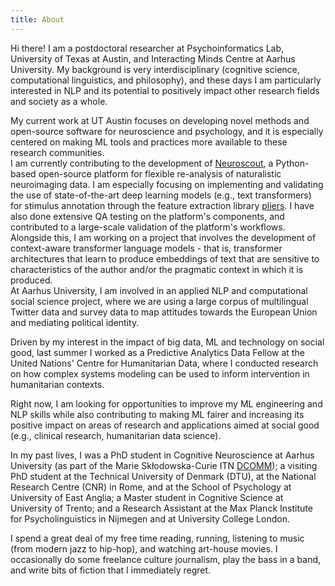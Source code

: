 ```yaml
---
title: About
---
```


Hi there! I am a postdoctoral researcher at Psychoinformatics Lab, University of Texas at Austin, and Interacting Minds Centre at Aarhus University.
My background is very interdisciplinary (cognitive science, computational linguistics, and philosophy), and these days I am particularly interested in NLP and its potential to positively impact other research fields and society as a whole.

My current work at UT Austin focuses on developing novel methods and open-source software for neuroscience and psychology, and it is especially centered on making ML tools and practices more available to these research communities. </br> 
I am currently contributing to the development of [Neuroscout](https://neuroscout.org/), a Python-based open-source platform for flexible re-analysis of naturalistic neuroimaging data. I am especially focusing on implementing and validating the use of state-of-the-art deep learning models (e.g., text transformers) for stimulus annotation through the feature extraction library [pliers](https://github.com/PsychoinformaticsLab/pliers). I have also done extensive QA testing on the platform's components, and contributed to a large-scale validation of the platform's workflows. </br>
Alongside this, I am working on a project that involves the development of context-aware transformer language models - that is, transformer architectures that learn to produce embeddings of text that are sensitive to characteristics of the author and/or the pragmatic context in which it is produced. </br>
At Aarhus University, I am involved in an applied NLP and computational social science project, where we are using a large corpus of multilingual Twitter data and survey data to map attitudes towards the European Union and mediating political identity. </br>

Driven by my interest in the impact of big data, ML and technology on social good, last summer I worked as a Predictive Analytics Data Fellow at the United Nations' Centre for Humanitarian Data, where I conducted research on how complex systems modeling can be used to inform intervention in humanitarian contexts. </br>

Right now, I am looking for opportunities to improve my ML engineering and NLP skills while also contributing to making ML fairer and increasing its positive impact on areas of research and applications aimed at social good (e.g., clinical research, humanitarian data science). </br>

In my past lives, I was a PhD student in Cognitive Neuroscience at Aarhus University (as part of the Marie Skłodowska-Curie ITN [DCOMM](https://www.dcomm.eu)); a visiting PhD student at the Technical University of Denmark (DTU), at the National Research Centre (CNR) in Rome, and at the School of Psychology at University of East Anglia; a Master student in Cognitive Science at University of Trento; and a Research Assistant at the Max Planck Institute for Psycholinguistics in Nijmegen and at University College London.

I spend a great deal of my free time reading, running, listening to music (from modern jazz to hip-hop), and watching art-house movies. I occasionally do some freelance culture journalism, play the bass in a band, and write bits of fiction that I immediately regret.